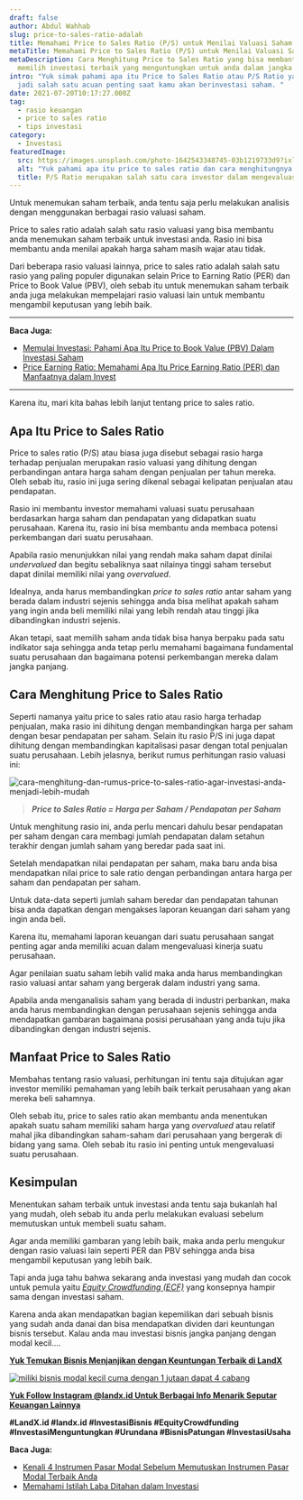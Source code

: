 ```yaml
---
draft: false
author: Abdul Wahhab
slug: price-to-sales-ratio-adalah
title: Memahami Price to Sales Ratio (P/S) untuk Menilai Valuasi Saham
metaTitle: Memahami Price to Sales Ratio (P/S) untuk Menilai Valuasi Saham
metaDescription: Cara Menghitung Price to Sales Ratio yang bisa membantu anda
  memilih investasi terbaik yang menguntungkan untuk anda dalam jangka panjang
intro: "Yuk simak pahami apa itu Price to Sales Ratio atau P/S Ratio yang bisa
  jadi salah satu acuan penting saat kamu akan berinvestasi saham. "
date: 2021-07-20T10:17:27.000Z
tag:
  - rasio keuangan
  - price to sales ratio
  - tips investasi
category:
  - Investasi
featuredImage:
  src: https://images.unsplash.com/photo-1642543348745-03b1219733d9?ixlib=rb-1.2.1&ixid=MnwxMjA3fDB8MHxwaG90by1wYWdlfHx8fGVufDB8fHx8&auto=format&fit=crop&w=870&q=80
  alt: "Yuk pahami apa itu price to sales ratio dan cara menghitungnya "
  title: P/S Ratio merupakan salah satu cara investor dalam mengevaluasi suatu saham
---
```

Untuk menemukan saham terbaik, anda tentu saja perlu melakukan analisis dengan menggunakan berbagai rasio valuasi saham.

Price to sales ratio adalah salah satu rasio valuasi yang bisa membantu anda menemukan saham terbaik untuk investasi anda. Rasio ini bisa membantu anda menilai apakah harga saham masih wajar atau tidak.

Dari beberapa rasio valuasi lainnya, price to sales ratio adalah salah satu rasio yang paling populer digunakan selain Price to Earning Ratio (PER) dan Price to Book Value (PBV), oleh sebab itu untuk menemukan saham terbaik anda juga melakukan mempelajari rasio valuasi lain untuk membantu mengambil keputusan yang lebih baik.

- - -

**Baca Juga:**

* [Memulai Investasi: Pahami Apa Itu Price to Book Value (PBV) Dalam Investasi Saham](https://landx.id/blog/memulai-investasi-pahami-apa-itu-price-to-book-value-pbv-dalam-investasi-saham/)  
* [Price Earning Ratio: Memahami Apa Itu Price Earning Ratio (PER) dan Manfaatnya dalam Invest](https://landx.id/blog/price-earning-ratio-adalah/)

- - -

Karena itu, mari kita bahas lebih lanjut tentang price to sales ratio.

## Apa Itu Price to Sales Ratio

Price to sales ratio (P/S) atau biasa juga disebut sebagai rasio harga terhadap penjualan merupakan rasio valuasi yang dihitung dengan perbandingan antara harga saham dengan penjualan per tahun mereka. Oleh sebab itu, rasio ini juga sering dikenal sebagai kelipatan penjualan atau pendapatan.

Rasio ini membantu investor memahami valuasi suatu perusahaan berdasarkan harga saham dan pendapatan yang didapatkan suatu perusahaan. Karena itu, rasio ini bisa membantu anda membaca potensi perkembangan dari suatu perusahaan.

Apabila rasio menunjukkan nilai yang rendah maka saham dapat dinilai *undervalued* dan begitu sebaliknya saat nilainya tinggi saham tersebut dapat dinilai memiliki nilai yang *overvalued*.

Idealnya, anda harus membandingkan *price to sales ratio* antar saham yang berada dalam industri sejenis sehingga anda bisa melihat apakah saham yang ingin anda beli memiliki nilai yang lebih rendah atau tinggi jika dibandingkan industri sejenis.

Akan tetapi, saat memilih saham anda tidak bisa hanya berpaku pada satu indikator saja sehingga anda tetap perlu memahami bagaimana fundamental suatu perusahaan dan bagaimana potensi perkembangan mereka dalam jangka panjang.

## Cara Menghitung Price to Sales Ratio

Seperti namanya yaitu price to sales ratio atau rasio harga terhadap penjualan, maka rasio ini dihitung dengan membandingkan harga per saham dengan besar pendapatan per saham. Selain itu rasio P/S ini juga dapat dihitung dengan membandingkan kapitalisasi pasar dengan total penjualan suatu perusahaan. Lebih jelasnya, berikut rumus perhitungan rasio valuasi ini:

![cara-menghitung-dan-rumus-price-to-sales-ratio-agar-investasi-anda-menjadi-lebih-mudah](https://accountgram-production.sfo2.cdn.digitaloceanspaces.com/landx_ghost/2021/09/cara-menghitung-dan-rumus-price-to-sales-ratio-agar-investasi-anda-menjadi-lebih-mudah.png)

> ***Price to Sales Ratio = Harga per Saham / Pendapatan per Saham***

Untuk menghitung rasio ini, anda perlu mencari dahulu besar pendapatan per saham dengan cara membagi jumlah pendapatan dalam setahun terakhir dengan jumlah saham yang beredar pada saat ini.

Setelah mendapatkan nilai pendapatan per saham, maka baru anda bisa mendapatkan nilai price to sale ratio dengan perbandingan antara harga per saham dan pendapatan per saham.

Untuk data-data seperti jumlah saham beredar dan pendapatan tahunan bisa anda dapatkan dengan mengakses laporan keuangan dari saham yang ingin anda beli.

Karena itu, memahami laporan keuangan dari suatu perusahaan sangat penting agar anda memiliki acuan dalam mengevaluasi kinerja suatu perusahaan.

Agar penilaian suatu saham lebih valid maka anda harus membandingkan rasio valuasi antar saham yang bergerak dalam industri yang sama.

Apabila anda menganalisis saham yang berada di industri perbankan, maka anda harus membandingkan dengan perusahaan sejenis sehingga anda mendapatkan gambaran  bagaimana posisi perusahaan yang anda tuju jika dibandingkan dengan industri sejenis.

## Manfaat Price to Sales Ratio

Membahas tentang rasio valuasi, perhitungan ini tentu saja ditujukan agar investor memiliki pemahaman yang lebih baik terkait perusahaan yang akan mereka beli sahamnya.

Oleh sebab itu, price to sales ratio akan membantu anda menentukan apakah suatu saham memiliki saham harga yang *overvalued* atau relatif mahal jika dibandingkan saham-saham dari perusahaan yang bergerak di bidang yang sama. Oleh sebab itu rasio ini penting untuk mengevaluasi suatu perusahaan.

## Kesimpulan

Menentukan saham terbaik untuk investasi anda tentu saja bukanlah hal yang mudah, oleh sebab itu anda perlu melakukan evaluasi sebelum memutuskan untuk membeli suatu saham.

Agar anda memiliki gambaran yang lebih baik, maka anda perlu mengukur dengan rasio valuasi lain seperti PER dan PBV sehingga anda bisa mengambil keputusan yang lebih baik.

Tapi anda juga tahu bahwa sekarang anda investasi yang mudah dan cocok untuk pemula yaitu  *[Equity Crowdfunding (ECF)](https://landx.id/)*  yang konsepnya hampir sama dengan investasi saham.

Karena anda akan mendapatkan bagian kepemilikan dari sebuah bisnis yang sudah anda danai dan bisa mendapatkan dividen dari keuntungan bisnis tersebut. Kalau anda mau investasi bisnis jangka panjang dengan modal kecil….

**[Yuk Temukan Bisnis Menjanjikan dengan Keuntungan Terbaik di LandX](https://landx.id/project/?utm_source=Blog&utm_medium=organic+keyword&utm_campaign=blog&utm_id=Blog)**

[![miliki bisnis modal kecil cuma dengan 1 jutaan dapat 4 cabang ](https://accountgram-production.sfo2.cdn.digitaloceanspaces.com/landx_ghost/2021/11/jadi-owner-bisnis-hanya-1-jutaan-dengan-cuan-yang-sangat-menjanjikan.png)](https://landx.id/project/?utm_source=Blog&utm_medium=organic+keyword&utm_campaign=blog&utm_id=Blog)



**[Yuk Follow Instagram @landx.id Untuk Berbagai Info Menarik Seputar Keuangan Lainnya](https://instagram.com/landx.id?utm_medium=copy_link)**

**\#LandX.id  #landx.id  #InvestasiBisnis  #EquityCrowdfunding  #InvestasiMenguntungkan  #Urundana  #BisnisPatungan  #InvestasiUsaha**

**Baca Juga:**

* [Kenali 4 Instrumen Pasar Modal Sebelum Memutuskan Instrumen Pasar Modal Terbaik Anda](<* **https://landx.id/blog/kenali-4-instrumen-pasar-modal-sebelum-memutuskan-instrumen-pasar-modal-terbaik-anda/**>)
* [Memahami Istilah Laba Ditahan dalam Investasi](<* **https://landx.id/blog/pahami-perbedaan-dividen-dan-capital-gain-sebelum-memulai-investasi/**>)